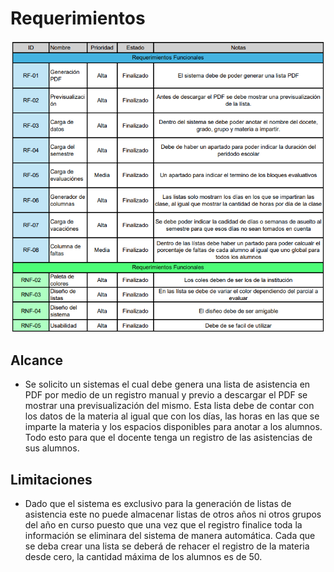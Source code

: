 # Requerimientos

![Requerimientos](Requerimientos.png)



## Alcance

- Se solicito un sistemas el cual debe genera una lista de asistencia en PDF por medio de un registro manual y previo a descargar el PDF se mostrar una previsualización del mismo. Esta lista debe de contar con los datos de la materia al igual que con los días, las horas en las que se imparte la materia y los espacios disponibles para anotar a los alumnos. Todo esto para que el docente tenga un registro de las asistencias de sus alumnos.

## Limitaciones

- Dado que el sistema es exclusivo para la generación de listas de asistencia este no puede almacenar listas de otros años ni otros grupos del año en curso puesto que una vez que el registro finalice toda la información se eliminara del sistema de manera automática. Cada que se deba crear una lista se deberá de rehacer el registro de la materia desde cero, la cantidad máxima de los alumnos es de 50.
